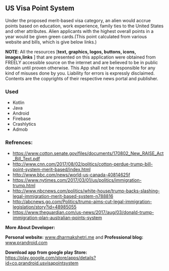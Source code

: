 ## US Visa Point System

Under the proposed merit-based visa category, an alien would accrue points based on education, 
work experience, family ties to the United States and other attributes. Alien applicants with the 
highest overall points in a year would be given green cards.(This point calculated from various 
website and bills, which is give below links.)

**NOTE**: All the resources [**text, graphics, logos, buttons, icons, images,links** ] that are presented on this application were obtained from FREELY accessible source on the internet and are believed to be in public domain until proven otherwise. This App shall not be responsible for any kind of misuses done by you. Liability for errors is expressly disclaimed. Contents are the copyrights of their respective news portal and publisher.

### Used
- Kotlin
- Java
- Android
- Firebase
- Crashlytics
- Admob

### Refrences:
 - https://www.cotton.senate.gov/files/documents/170802_New_RAISE_Act_Bill_Text.pdf
 - http://www.cnn.com/2017/08/02/politics/cotton-perdue-trump-bill-point-system-merit-based/index.html
 - http://www.bbc.com/news/world-us-canada-40814625f
 - https://www.nytimes.com/2017/03/01/us/politics/immigration-trump.html
 - http://www.nbcnews.com/politics/white-house/trump-backs-slashing-legal-immigration-merit-based-system-n788816
 - http://abcnews.go.com/Politics/trump-aims-cut-legal-immigration-legislation/story?id=48985055
 - https://www.theguardian.com/us-news/2017/aug/03/donald-trump-immigration-plan-australian-points-system

**More About Developer:**
 
 
   **Personal website:** www.dharmakshetri.me and **Professional blog:** www.prandroid.com
   
   **Download app from google play Store:** https://play.google.com/store/apps/details?id=co.prandroid.usvisapointsystem

